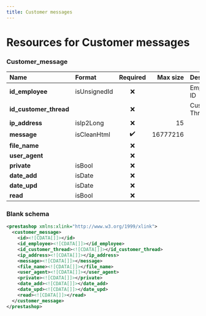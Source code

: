 ```yaml
---
title: Customer messages
---
```


# Resources for Customer messages

### Customer_message

|          Name          |    Format    | Required | Max size |    Description     |
| :--------------------- | :----------- | :------: | -------: | :----------------- |
| **id_employee**        | isUnsignedId | ❌        |          | Employee ID        |
| **id_customer_thread** |              | ❌        |          | Customer Thread ID |
| **ip_address**         | isIp2Long    | ❌        | 15       |                    |
| **message**            | isCleanHtml  | ✔️       | 16777216 |                    |
| **file_name**          |              | ❌        |          |                    |
| **user_agent**         |              | ❌        |          |                    |
| **private**            | isBool       | ❌        |          |                    |
| **date_add**           | isDate       | ❌        |          |                    |
| **date_upd**           | isDate       | ❌        |          |                    |
| **read**               | isBool       | ❌        |          |                    |


### Blank schema

```xml
<prestashop xmlns:xlink="http://www.w3.org/1999/xlink">
  <customer_message>
    <id><![CDATA[]]></id>
    <id_employee><![CDATA[]]></id_employee>
    <id_customer_thread><![CDATA[]]></id_customer_thread>
    <ip_address><![CDATA[]]></ip_address>
    <message><![CDATA[]]></message>
    <file_name><![CDATA[]]></file_name>
    <user_agent><![CDATA[]]></user_agent>
    <private><![CDATA[]]></private>
    <date_add><![CDATA[]]></date_add>
    <date_upd><![CDATA[]]></date_upd>
    <read><![CDATA[]]></read>
  </customer_message>
</prestashop>
```


